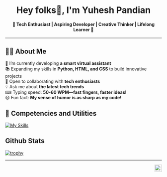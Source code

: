 <div align="center">


# Hey folks👋, I'm **Yuhesh Pandian** 
#### 🚀 Tech Enthusiast | Aspiring Developer | Creative Thinker | Lifelong Learner 🎯


</div>

---

## 👨‍💻 About Me

🤖 I’m currently developing **a smart virtual assistant**  
📚 Expanding my skills in **Python, HTML, and CSS** to build innovative projects  
🤝 Open to collaborating with **tech enthusiasts**  
💡 Ask me about **the latest tech trends**  
⌨ Typing speed: **50-60 WPM—fast fingers, faster ideas!**  
😆 Fun fact: **My sense of humor is as sharp as my code!** 



 ## 🧰 Competencies and Utilities
[![My Skills](https://skillicons.dev/icons?i=python,html,css,markdown,git,github,vscode,pycharm,sublime,replit,notion)]()

## Github Stats



[![trophy](https://github-profile-trophy.vercel.app/?username=YuheshPandian&theme=radical)]()




---

<img align="right" src="https://komarev.com/ghpvc/?username=YuheshPandian&style=flat&color=111111&abbreviated=true" height="23px">
